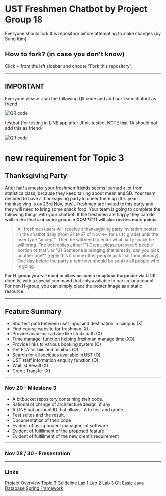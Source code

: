 # UST Freshmen Chatbot by Project Group 18

Everyone should fork this repository before attempting to make changes (by Sung Kim).

## How to fork? (in case you don't know)

Click + from the left sidebar and choose "Fork this repository".

---

## IMPORTANT

Everyone please scan the following QR code and add our team chatbot as friend

![QR code](https://qr-official.line.me/M/xMDv53tZAe.png)

testbot (for testing in LINE app after JUnit-tested, NOTE that TA should not add this as friend)

![QR code](https://qr-official.line.me/M/jskpbdk16u.png)

# new requirement for Topic 3
## Thanksgiving Party

After half semester your freshmen friends seems learned a lot from statistics class, because they keep talking about mean and SD. Your team decided to have a thanksgiving party to cheer them up (this year thanksgiving is on 23rd Nov, btw). Freshmen are invited to this party and they will need to bring some snack food. Your team is going to complete the following things with your chatbot. If the freshmen are happy they can do well in the final and some group in COMP3111 will also receive more points.

> All freshmen users will receive a thanksgiving party invitation poster in the chatbot daily (from 21 to 27 of Nov <-- for us to grade) until the user type "accept". Then he will need to enter what party snack he will bring. The bot replies either "1) Great, please prepare 5 people portion of that". or "2) Someone is bringing that already, can you pick another one?" (reply this if some other people pick that food already). One day before the party a reminder should be sent to all people who is going.

For H-group you will need to allow an admin to upload the poster via LINE directly, with a special command that only avaliable to particular account. For non H-group, you can simply place the poster image as a static resource.

---
## Feature Summary
- Shortest path between user input and destination in campus  (X)
- Find course website for freshman 							  (X)
- Provide academic advice like study path					  (X)
- Time manager function	helping freshman manage time		  (XO)
- Provide links to various booking system					  (O)
- Get ETA for bus and minibus								  (O)
- Search for all societies available in UST					  (O)
- UST staff information enquiry function					  (O)
- Waitlist Result											  (X)
- Credit Transfer											  (X)
---
### Nov 20 - Milestone 3
- A bitbucket repository containing their code.
- Rational of change of architecture design, if any
- A LINE bot account ID that allows TA to test and grade.
- Test suites and the result.
- Documentation of their code
- Evident of using project management software
- Evident of fulfillment of the proposed feature
- Evident of fulfillment of the new client’s requirement
---
### Nov 28 / 30 - Presentation
---
### Links
[Project Overview](https://course.cse.ust.hk/comp3111/tutorial/project-slide-0920.pdf)
[Topic 3 Guideline](https://github.com/khwang0/2017F-COMP3111/blob/master/Project/topic%203/project%20guideline.md)
[Lab 1](https://github.com/khwang0/Line-chatbot-for-COMP3111/blob/master/lab1.md)
[Lab 2](https://github.com/khwang0/Line-chatbot-for-COMP3111/blob/master/lab2.md)
[Lab 3](https://github.com/khwang0/Line-chatbot-for-COMP3111/blob/master/lab2.md)
[Git](https://github.com/khwang0/Line-chatbot-for-COMP3111/blob/master/docs/tutorial/git.pdf)
[Basic Java](https://github.com/khwang0/Line-chatbot-for-COMP3111/blob/master/docs/tutorial/conversion_from_cpp_to_java.pdf)
[Database](https://github.com/khwang0/Line-chatbot-for-COMP3111/blob/master/docs/tutorial/simpleDBcommand.pdf)
[Spring Framework](https://github.com/khwang0/Line-chatbot-for-COMP3111/blob/master/docs/tutorial/spring.pdf)
